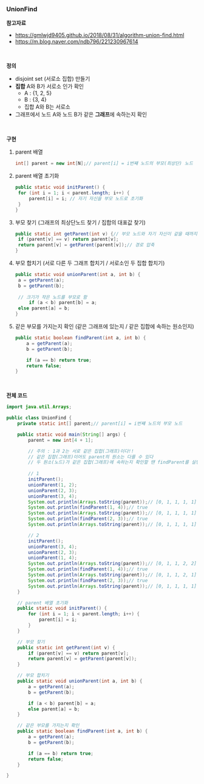 ### UnionFind

**참고자료**

- https://gmlwjd9405.github.io/2018/08/31/algorithm-union-find.html
- https://m.blog.naver.com/ndb796/221230967614

<br>

**정의**

- disjoint set (서로소 집합) 만들기
- **집합** A와 B가 서로소 인가 확인
  - A : {1, 2, 5}
  - B : {3, 4}
  - 집합 A와 B는 서로소
- 그래프에서 노드 A와 노드 B가 같은 **그래프**에 속하는지 확인

<br>

**구현**

1. parent 배열 

   ```java
   int[] parent = new int[N];// parent[i] = i번쨰 노드의 부모(최상단) 노드
   ```

2. parent 배열 초기화

   ```java
   public static void initParent() {
   	for (int i = 1; i < parent.length; i++) {
   		parent[i] = i; // 자기 자신을 부모 노드로 초기화
   	}
   }
   ```

3. 부모 찾기 (그래프의 최상단노드 찾기 / 집합의 대표값 찾기)

   ```java
   public static int getParent(int v) {// 부모 노드와 자기 자신이 같을 때까지 반복	
   	if (parent[v] == v) return parent[v]; 	
   	return parent[v] = getParent(parent[v]);// 경로 압축
   }
   ```

4. 부모 합치기 (서로 다른 두 그래프 합치기 / 서로소인 두 집합 합치기)

   ```java
   public static void unionParent(int a, int b) {
   	a = getParent(a);
   	b = getParent(b);
       
   	// 크기가 작은 노드를 부모로 함
    	if (a < b) parent[b] = a; 
   	else parent[a] = b;
   }
   ```

5. 같은 부모를 가지는지 확인 (같은 그래프에 있는지 / 같은 집합에 속하는 원소인지)

   ```java
   public static boolean findParent(int a, int b) {
       a = getParent(a);
       b = getParent(b);
   
       if (a == b) return true;
       return false;
   }
   ```

<br>

**전체 코드**

```java
import java.util.Arrays;

public class UnionFind {
	private static int[] parent;// parent[i] = i번쨰 노드의 부모 노드

	public static void main(String[] args) {
		parent = new int[4 + 1];

		// 주의 : 1과 2는 서로 같은 집합(그래프)이다!!
		// 같은 집합(그래프)이어도 parent의 원소는 다를 수 있다
		// 두 원소(노드)가 같은 집합(그래프)에 속하는지 확인할 땐 findParent를 실행
		
		// 1
		initParent();
		unionParent(1, 2);
		unionParent(2, 3);
		unionParent(3, 4);
		System.out.println(Arrays.toString(parent));// [0, 1, 1, 1, 1]
		System.out.println(findParent(1, 4));// true
		System.out.println(Arrays.toString(parent));// [0, 1, 1, 1, 1]
		System.out.println(findParent(2, 3));// true
		System.out.println(Arrays.toString(parent));// [0, 1, 1, 1, 1]

		// 2
		initParent();
		unionParent(3, 4);
		unionParent(2, 3);
		unionParent(1, 4);
		System.out.println(Arrays.toString(parent));// [0, 1, 1, 2, 2]
		System.out.println(findParent(1, 4));// true
		System.out.println(Arrays.toString(parent));// [0, 1, 1, 2, 1]
		System.out.println(findParent(2, 3));// true
		System.out.println(Arrays.toString(parent));// [0, 1, 1, 1, 1]
	}

	// parent 배열 초기화
	public static void initParent() {
		for (int i = 1; i < parent.length; i++) {
			parent[i] = i;
		}
	}

	// 부모 찾기
	public static int getParent(int v) {
		if (parent[v] == v) return parent[v];
		return parent[v] = getParent(parent[v]);
	}

	// 부모 합치기
	public static void unionParent(int a, int b) {
		a = getParent(a);
		b = getParent(b);

		if (a < b) parent[b] = a;
		else parent[a] = b;
	}

	// 같은 부모를 가지는지 확인
	public static boolean findParent(int a, int b) {
		a = getParent(a);
		b = getParent(b);

		if (a == b) return true;
		return false;
	}

}
```

